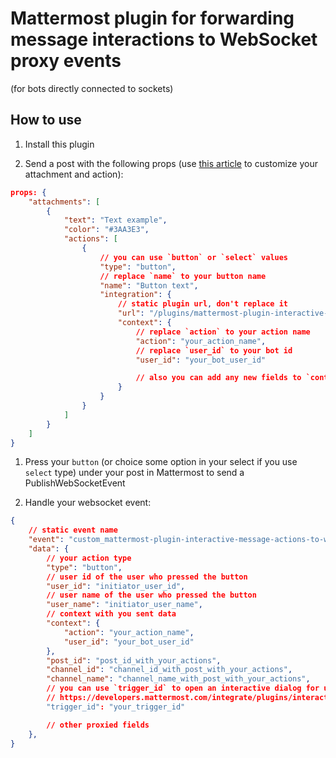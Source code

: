 # Mattermost plugin for forwarding message interactions to WebSocket proxy events
(for bots directly connected to sockets)

## How to use

1. Install this plugin

2. Send a post with the following props (use [this article](https://developers.mattermost.com/integrate/plugins/interactive-messages/) to customize your attachment and action):
```json
props: {
    "attachments": [
        {
            "text": "Text example",
            "color": "#3AA3E3",
            "actions": [
                {
                    // you can use `button` or `select` values
                    "type": "button",
                    // replace `name` to your button name
                    "name": "Button text",
                    "integration": {
                        // static plugin url, don't replace it
                        "url": "/plugins/mattermost-plugin-interactive-message-actions-to-websocket-proxy/api/v1/handler",
                        "context": {
                            // replace `action` to your action name
                            "action": "your_action_name",
                            // replace `user_id` to your bot id
                            "user_id": "your_bot_user_id"

                            // also you can add any new fields to `context` to use it in your websocket event handler
                        }
                    }
                }
            ]
        }
    ]
}
```

1. Press your `button` (or choice some option in your select if you use `select` type) under your post in Mattermost to send a PublishWebSocketEvent

2. Handle your websocket event:
```json
{
    // static event name
    "event": "custom_mattermost-plugin-interactive-message-actions-to-websocket-proxy_action",
    "data": {
        // your action type
        "type": "button",
        // user id of the user who pressed the button
        "user_id": "initiator_user_id",
        // user name of the user who pressed the button
        "user_name": "initiator_user_name", 
        // context with you sent data
        "context": {
            "action": "your_action_name",
            "user_id": "your_bot_user_id"
        },
        "post_id": "post_id_with_your_actions",
        "channel_id": "channel_id_with_post_with_your_actions",
        "channel_name": "channel_name_with_post_with_your_actions",
        // you can use `trigger_id` to open an interactive dialog for user:
        // https://developers.mattermost.com/integrate/plugins/interactive-dialogs/
        "trigger_id": "your_trigger_id" 

        // other proxied fields
    },
}
```
